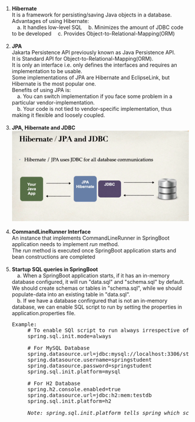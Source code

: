 1. <strong>Hibernate</strong> <br>
   It is a framework for persisting/saving Java objects in a database. <br>
   Advantages of using Hibernate: <br>
   &emsp;a. It handles low-level SQL
   &emsp;b. Minimizes the amount of JDBC code to be developed
   &emsp;c. Provides Object-to-Relational-Mapping(ORM) <br><br>
2. <strong>JPA</strong> <br>
    Jakarta Persistence API previously known as Java Persistence API. <br>
    It is Standard API for Object-to-Relational-Mapping(ORM). <br>
    It is only an interface i.e. only defines the interfaces and requires an implementation to be usable. <br>
    Some implementations of JPA are Hibernate and EclipseLink, but Hibernate is the most popular one. <br>
    Benefits of using JPA is: <br>
    &emsp;a. You can switch implementation if you face some problem in a particular vendor-implementation. <br>
    &emsp;b. Your code is not tied to vendor-specific implementation, thus making it flexible and loosely coupled. <br><br>
3. <strong>JPA, Hibernate and JDBC</strong> <br>
    ![JPA, Hibernate and JDBC](./img/jpaHibernateAndJDBC.PNG?raw=true "JPAHibernateAndJDBC") <br><br>
4. <strong>CommandLineRunner Interface</strong> <br>
    An instance that implements CommandLineRunner in SpringBoot application needs to implement <em>run</em> method. <br>
    The <em>run</em> method is executed once SpringBoot application starts and bean constructions are completed <br><br>
5. <strong>Startup SQL queries in SpringBoot</strong> <br>
    &emsp;a. When a SpringBoot application starts, if it has an in-memory database configured, 
        it will run "data.sql" and "schema.sql" by default. We should create schemas or tables in "schema.sql", 
        while we should populate-data into an existing table in "data.sql". <br>
    &emsp;b. If we have a database confirgured that is not an in-memory database, 
        we can enable SQL script to run by setting the properties in application.properties file.
    <pre>Example:
        # To enable SQl script to run always irrespective of database type
        spring.sql.init.mode=always
        
        # For MySQL Database
        spring.datasource.url=jdbc:mysql://localhost:3306/student_tracker
        spring.datasource.username=springstudent
        spring.datasource.password=springstudent
        spring.sql.init.platform=mysql
        
        # For H2 Database
        spring.h2.console.enabled=true
        spring.datasource.url=jdbc:h2:mem:testdb
        spring.sql.init.platform=h2
   
        <em>Note: spring.sql.init.platform tells spring which schema-${platform}.sql and data-${platform}.sql file to run</em> </pre><br>
